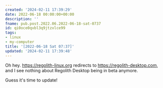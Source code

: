 ```yaml
---
created: '2024-02-11 17:39:29'
date: 2022-06-18 00:00:00+00:00
description: ''
fname: pub.post.2022.06.2022-06-18-sat-0737
id: qi0oce0qvbl3q9jtzxlce99
tags:
- linux
- my-computer
title: '[2022-06-18 Sat 07:37]'
updated: '2024-02-11 17:39:48'
---
```


Oh hey. <https://regolith-linux.org> redirects to <https://regolith-desktop.com>, and I see nothing about Regolith Desktop being in beta anymore.

Guess it's time to update!